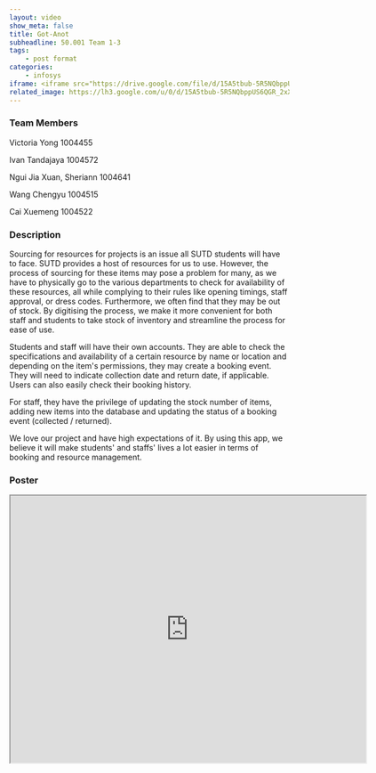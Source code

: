 ```yaml
---
layout: video
show_meta: false
title: Got-Anot
subheadline: 50.001 Team 1-3
tags:
    - post format
categories:
    - infosys
iframe: <iframe src="https://drive.google.com/file/d/15A5tbub-5R5NQbppUS6QGR_2xXPHsiei/preview" width="320" height="240"></iframe>
related_image: https://lh3.google.com/u/0/d/15A5tbub-5R5NQbppUS6QGR_2xXPHsiei=w300-h300-p-k-nu-iv1
---
```


### Team Members

Victoria Yong 1004455

Ivan Tandajaya 1004572

Ngui Jia Xuan, Sheriann 1004641

Wang Chengyu 1004515

Cai Xuemeng 1004522  

### Description

Sourcing for resources for projects is an issue all SUTD students will have to face. SUTD provides a host of resources for us to use. However, the process of sourcing for these items may pose a problem for many, as we have to physically go to the various departments to check for availability of these resources, all while complying to their rules like opening timings, staff approval, or dress codes. Furthermore, we often find that they may be out of stock. By digitising the process, we make it more convenient for both staff and students to take stock of inventory and streamline the process for ease of use.

Students and staff will have their own accounts. They are able to check the specifications and availability of a certain resource by name or location and depending on the item's permissions, they may create a booking event. They will need to indicate collection date and return date, if applicable. Users can also easily check their booking history.

For staff, they have the privilege of updating the stock number of items, adding new items into the database and updating the status of a booking event (collected / returned).

We love our project and have high expectations of it. By using this app, we believe it will make students' and staffs' lives a lot easier in terms of booking and resource management.

### Poster

<iframe src="https://drive.google.com/file/d/15A5tbub-5R5NQbppUS6QGR_2xXPHsiei/preview" width="640" height="480"></iframe>
